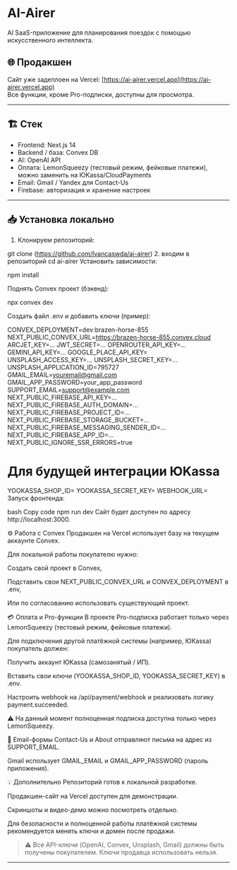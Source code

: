 # AI-Airer

AI SaaS-приложение для планирования поездок с помощью искусственного интеллекта.

## 🌐 Продакшен

Сайт уже задеплоен на Vercel: [https://ai-airer.vercel.app](https://ai-airer.vercel.app)  
Все функции, кроме Pro-подписки, доступны для просмотра.

---

## 🏗 Стек

- Frontend: Next.js 14  
- Backend / база: Convex DB  
- AI: OpenAI API  
- Оплата: LemonSqueezy (тестовый режим, фейковые платежи), можно заменить на ЮKassa/CloudPayments  
- Email: Gmail / Yandex для Contact-Us  
- Firebase: авторизация и хранение настроек  

---

## 📥 Установка локально

1. Клонируем репозиторий:

git clone (https://github.com/Ivancaswda/ai-airer)
2. входим в репозиторий 
cd ai-airer
Установить зависимости:

npm install

Поднять Convex проект (бэкенд):

npx convex dev

Создать файл .env и добавить ключи (пример):



CONVEX_DEPLOYMENT=dev:brazen-horse-855
NEXT_PUBLIC_CONVEX_URL=https://brazen-horse-855.convex.cloud
ARCJET_KEY=...
JWT_SECRET=...
OPENROUTER_API_KEY=...
GEMINI_API_KEY=...
GOOGLE_PLACE_API_KEY=
UNSPLASH_ACCESS_KEY=...
UNSPLASH_SECRET_KEY=...
UNSPLASH_APPLICATION_ID=795727
GMAIL_EMAIL=youremail@gmail.com
GMAIL_APP_PASSWORD=your_app_password
SUPPORT_EMAIL=support@example.com
NEXT_PUBLIC_FIREBASE_API_KEY=...
NEXT_PUBLIC_FIREBASE_AUTH_DOMAIN=...
NEXT_PUBLIC_FIREBASE_PROJECT_ID=...
NEXT_PUBLIC_FIREBASE_STORAGE_BUCKET=...
NEXT_PUBLIC_FIREBASE_MESSAGING_SENDER_ID=...
NEXT_PUBLIC_FIREBASE_APP_ID=...
NEXT_PUBLIC_IGNORE_SSR_ERRORS=true

# Для будущей интеграции ЮKassa
YOOKASSA_SHOP_ID=
YOOKASSA_SECRET_KEY=
WEBHOOK_URL=
Запуск фронтенда:

bash
Copy code
npm run dev
Сайт будет доступен по адресу http://localhost:3000.

⚙️ Работа с Convex
Продакшен на Vercel использует базу на текущем аккаунте Convex.

Для локальной работы покупателю нужно:

Создать свой проект в Convex,

Подставить свои NEXT_PUBLIC_CONVEX_URL и CONVEX_DEPLOYMENT в .env,

Или по согласованию использовать существующий проект.

💳 Оплата и Pro-функции
В проекте Pro-подписка работает только через LemonSqueezy (тестовый режим, фейковые платежи).

Для подключения другой платёжной системы (например, ЮKassa) покупатель должен:

Получить аккаунт ЮKassa (самозанятый / ИП).

Вставить свои ключи (YOOKASSA_SHOP_ID, YOOKASSA_SECRET_KEY) в .env.

Настроить webhook на /api/payment/webhook и реализовать логику payment.succeeded.

⚠️ На данный момент полноценная подписка доступна только через LemonSqueezy.

📧 Email-формы
Contact-Us и About отправляют письма на адрес из SUPPORT_EMAIL.

Gmail использует GMAIL_EMAIL и GMAIL_APP_PASSWORD (пароль приложения).

💡 Дополнительно
Репозиторий готов к локальной разработке.

Продакшен-сайт на Vercel доступен для демонстрации.

Скриншоты и видео-демо можно посмотреть отдельно.

Для безопасности и полноценной работы платёжной системы рекомендуется менять ключи и домен после продажи.

> ⚠️ Все API-ключи (OpenAI, Convex, Unsplash, Gmail) должны быть получены покупателем. 
> Ключи продавца использовать нельзя.
---
